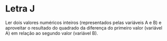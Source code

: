 # Letra J

Ler dois valores numéricos inteiros (representados pelas variáveis A e B) e aproveitar o resultado do quadrado da diferença do primeiro valor (variável A) em relação ao segundo valor (variável B).